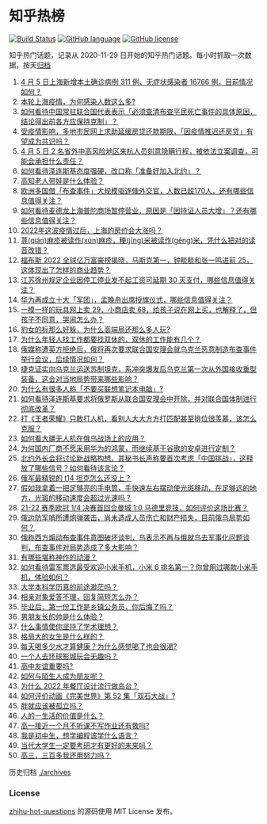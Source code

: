 # 知乎热榜
[![Build Status](https://github.com/ToWeLong/zhihu-hot-questions/workflows/CI/badge.svg)](https://github.com/ToWeLong/zhihu-hot-questions/actions)
[![GitHub language](https://img.shields.io/badge/language-golang-orange.svg)](https://golang.org/)
[![GitHub license](https://img.shields.io/github/license/ToWeLong/zhihu-hot-questions)](https://github.com/ToWeLong/zhihu-hot-questions/blob/main/LICENSE)

知乎热门话题，记录从 2020-11-29 日开始的知乎热门话题。每小时抓取一次数据，按天[归档](./archives)

<!-- BEGIN -->

1. [4 月 5 日上海新增本土确诊病例 311 例、无症状感染者 16766 例，目前情况如何？](https://www.zhihu.com/question/526254075)
1. [本轮上海疫情，为何感染人数这么多?](https://www.zhihu.com/question/525740117)
1. [如何看待中国常驻联合国代表表示「必须查清布查平民死亡事件的具体原因，结论得出前各方应保持克制」？](https://www.zhihu.com/question/526259801)
1. [受疫情影响，多地市民网上求助延缓房贷还款期限，「因疫情推迟还房贷」有望成为共识吗？](https://www.zhihu.com/question/526276106)
1. [4 月 5 日 2 名省外中高风险地区来杭人员刻意隐瞒行程，被依法立案调查，可能会承担什么责任？](https://www.zhihu.com/question/526308562)
1. [如何看待泽连斯基态度强硬，改口称「准备好加入北约」？](https://www.zhihu.com/question/526185277)
1. [高知老人带娃是什么体验？](https://www.zhihu.com/question/510311817)
1. [欧洲多国借「布查事件」大规模驱逐俄外交官，人数已超170人，还有哪些信息值得关注？](https://www.zhihu.com/question/526268993)
1. [如何看待麦德龙上海普陀商场暂停营业，原因是「因持证人员大增」？还有哪些信息值得关注？](https://www.zhihu.com/question/526323560)
1. [2022年这波疫情过后，上海的房价会大涨吗？](https://www.zhihu.com/question/526089861)
1. [荨(qián)麻疹被读作(xún)麻疹，粳(jīng)米被读作(gēng)米，凭什么把对的读音改错？](https://www.zhihu.com/question/525002535)
1. [福布斯 2022 全球亿万富豪榜揭晓，马斯克第一，钟睒睒和张一鸣进前 25，这体现出了怎样的商业趋势？](https://www.zhihu.com/question/526191859)
1. [江苏徐州规定企业因停工停业发不起工资可延期 30 天支付，哪些信息值得关注？](https://www.zhihu.com/question/526263805)
1. [华为再成立十大「军团」，孟晚舟出席授旗仪式，哪些信息值得关注？](https://www.zhihu.com/question/525967275)
1. [一模一样的玩具网上卖 29，小商店卖 68，给孩子说在网上买，也解释了，但孩子不同意，哭闹怎么办？](https://www.zhihu.com/question/525757457)
1. [豹女的标那么好躲，为什么高端局还那么多人玩?](https://www.zhihu.com/question/451881236)
1. [为什么年轻人找工作都要找双休的，双休的工作能有几个？](https://www.zhihu.com/question/525911720)
1. [俄媒称遭英方拒绝后，俄将再次要求联合国安理会就乌克兰恶意制造布查事件举行会议，后续情况如何？](https://www.zhihu.com/question/525990781)
1. [捷克证实向乌克兰运送苏制坦克，系冲突爆发后乌克兰第一次从外国接收重型装备，这会对当地局势带来哪些影响？](https://www.zhihu.com/question/526297657)
1. [为什么有很多人称「不要买联想笔记本电脑」?](https://www.zhihu.com/question/524894839)
1. [如何看待泽连斯基要求将俄罗斯从联合国安理会中开除，并对联合国体制进行彻底改革？](https://www.zhihu.com/question/526281727)
1. [打《王者荣耀》只敢打人机，看别人大大方方打匹配甚至排位很羡慕，该怎么克服？](https://www.zhihu.com/question/526230991)
1. [如何看大疆无人机在俄乌战场上的应用？](https://www.zhihu.com/question/525628610)
1. [为何国内厂商不愿采用华为的鸿蒙，而继续基于谷歌的安卓进行定制？](https://www.zhihu.com/question/524738486)
1. [北约外长会将讨论新战略构想，其秘书长声称要首次考虑「中国挑战」，这释放了哪些信号？如何看待该言论？](https://www.zhihu.com/question/526286826)
1. [俄军最精锐的 t14 坦克怎么还没上？](https://www.zhihu.com/question/525727953)
1. [假如我拿着一把足够亮的手电筒，手快速左右摆动使光斑移动，在足够远的地方，光斑的移动速度会超过光速吗？](https://www.zhihu.com/question/432969992)
1. [21-22 赛季欧冠 1/4 决赛首回合曼城 1:0 马德里竞技，如何评价这场比赛？](https://www.zhihu.com/question/526247099)
1. [俄边防军哨所遭炮弹袭击，尚未造成人员伤亡和财产损失，目前俄乌局势如何？](https://www.zhihu.com/question/526325384)
1. [俄称西方煽动布查事件意图破坏谈判，乌表示不再与俄就乌去军事化问题谈判，布查事件对局势造成了多大影响？](https://www.zhihu.com/question/526317968)
1. [有哪些堪称神作的动漫？](https://www.zhihu.com/question/49310040)
1. [如何看待雷军票选最受欢迎小米手机，小米 6 排名第一？你曾用过哪款小米手机，体验如何？](https://www.zhihu.com/question/526262920)
1. [大学本科学历真的前途渺茫吗？](https://www.zhihu.com/question/526258767)
1. [相亲对象爱答不理，回复简短怎么办？](https://www.zhihu.com/question/525805032)
1. [毕业后，第一份工作是乡镇公务员，你后悔了吗？](https://www.zhihu.com/question/525903816)
1. [男朋友长的帅是什么体验？](https://www.zhihu.com/question/368264120)
1. [什么事情使你坚持了学术理想？](https://www.zhihu.com/question/525068850)
1. [格局大的女生是什么样的？](https://www.zhihu.com/question/275536584)
1. [每天喝多少水才算健康？为什么感觉喝了也会很渴?](https://www.zhihu.com/question/526166371)
1. [一个人去环球影城玩会无趣吗？](https://www.zhihu.com/question/513129551)
1. [高中友谊重要吗?](https://www.zhihu.com/question/526286722)
1. [如何与陌生人成为朋友呢？](https://www.zhihu.com/question/526258381)
1. [为什么 2022 年餐厅设计流行做岛台？](https://www.zhihu.com/question/518660146)
1. [如何评价动画《完美世界》第 52 集「双石大战」?](https://www.zhihu.com/question/525562199)
1. [胖就应该被孤立吗？](https://www.zhihu.com/question/526269081)
1. [人的一生活的价值是什么？](https://www.zhihu.com/question/526259325)
1. [高一接近一个月不听课不写作业还有救吗?](https://www.zhihu.com/question/526282867)
1. [我是初中生，想学编程该学什么语言？](https://www.zhihu.com/question/526263944)
1. [当代大学生一定要考研才有更好的未来吗？](https://www.zhihu.com/question/526147845)
1. [高三，三百多我还用努力吗？](https://www.zhihu.com/question/526179919)

<!-- END -->

历史归档 [./archives](./archives)


### License
[zhihu-hot-questions](https://github.com/towelong/zhihu-hot-questions) 的源码使用 MIT License 发布。